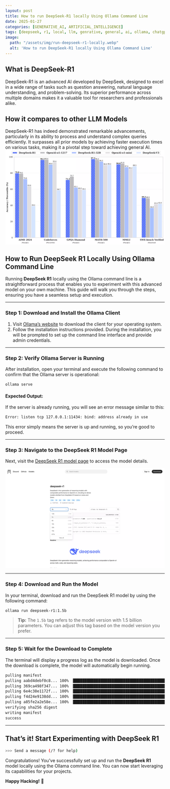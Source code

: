 ```yaml
---
layout: post
title: How to run DeepSeek-R1 locally Using Ollama Command Line
date: 2025-01-27
categories: [GENERATIVE_AI, ARTIFICIAL_INTELLIGENCE]
tags: [deepseek, r1, local, llm, genrative, general, ai, ollama, chatgpt, chinese, linux, windows, mac, model]
image:
  path: "/assets/img/run-deepseek-r1-locally.webp"
  alt: 'How to run DeepSeek-R1 locally Using Ollama Command Line'
---
```

## What is DeepSeek-R1
DeepSeek-R1 is an advanced AI developed by DeepSeek, designed to excel in a wide range of tasks such as question 
answering, natural language understanding, and problem-solving. Its superior performance across multiple domains 
makes it a valuable tool for researchers and professionals alike.

## How it compares to other LLM Models

DeepSeek-R1 has indeed demonstrated remarkable advancements, particularly in its ability to process and understand 
complex queries efficiently. It surpasses all prior models by achieving faster execution times on various tasks, 
making it a pivotal step toward achieving general AI.
![DeepSeek-R1 Comparison to OpenAI](/assets/img/deepseek-r1-comparison.webp)

## How to Run DeepSeek R1 Locally Using Ollama Command Line

Running **DeepSeek R1** locally using the Ollama command line is a straightforward process that enables you to experiment with this advanced model on your own machine. This guide will walk you through the steps, ensuring you have a seamless setup and execution.

---

### Step 1: Download and Install the Ollama Client

1. Visit [Ollama’s website](https://ollama.com) to download the client for your operating system.
2. Follow the installation instructions provided. During the installation, you will be prompted to set up the command line interface and provide admin credentials.

---

### Step 2: Verify Ollama Server is Running

After installation, open your terminal and execute the following command to confirm that the Ollama server is operational: 

```bash
ollama serve
```

#### Expected Output:
If the server is already running, you will see an error message similar to this:

```bash
Error: listen tcp 127.0.0.1:11434: bind: address already in use
```

This error simply means the server is up and running, so you’re good to proceed.

---

### Step 3: Navigate to the DeepSeek R1 Model Page

Next, visit the [DeepSeek R1 model page](https://ollama.com/library/deepseek-r1) to access the model details.

![DeepSeek Models on Ollama](/assets/img/ollama-models-deepseek-r1.webp)

---

### Step 4: Download and Run the Model

In your terminal, download and run the DeepSeek R1 model by using the following command:

```bash
ollama run deepseek-r1:1.5b
```

> **Tip:** The `1.5b` tag refers to the model version with 1.5 billion parameters. You can adjust this tag based on the model version you prefer.

---

### Step 5: Wait for the Download to Complete

The terminal will display a progress log as the model is downloaded. Once the download is complete, the model will automatically begin running.

```bash
pulling manifest 
pulling aabd4debf0c8... 100% ▕███████████████████████████████████████████████████████████▏ 1.1 GB                         
pulling 369ca498f347... 100% ▕███████████████████████████████████████████████████████████▏  387 B                         
pulling 6e4c38e1172f... 100% ▕███████████████████████████████████████████████████████████▏ 1.1 KB                         
pulling f4d24e9138dd... 100% ▕███████████████████████████████████████████████████████████▏  148 B                         
pulling a85fe2a2e58e... 100% ▕███████████████████████████████████████████████████████████▏  487 B                         
verifying sha256 digest 
writing manifest 
success 
```
---

## That’s it! Start Experimenting with DeepSeek R1

```bash
>>> Send a message (/? for help)
```

Congratulations! You’ve successfully set up and run the **DeepSeek R1** model locally using the Ollama command line. You can now start leveraging its capabilities for your projects.

**Happy Hacking!** 🚀

